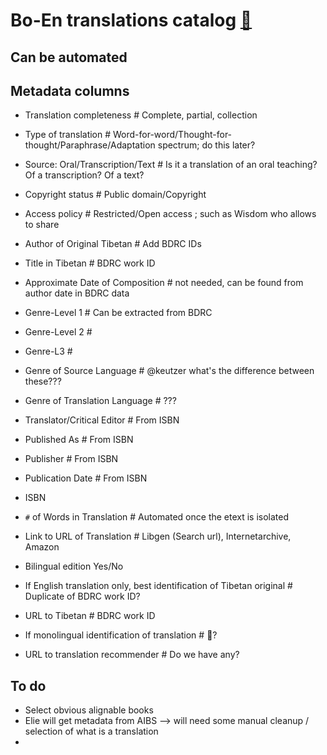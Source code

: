 # Bo-En translations catalog  [🔄](https://monlamai.github.io/Wiki/#/en/mt/boen-catalog)


## Can be automated

## Metadata columns
- Translation completeness # Complete, partial, collection
- Type of translation # Word-for-word/Thought-for-thought/Paraphrase/Adaptation spectrum; do this later?
- Source: Oral/Transcription/Text # Is it a translation of an oral teaching? Of a transcription? Of a text?
- Copyright status # Public domain/Copyright
- Access policy # Restricted/Open access    ; such as Wisdom who allows to share

- Author of Original Tibetan # Add BDRC IDs
- Title in Tibetan # BDRC work ID
- Approximate Date of Composition # not needed, can be found from author date in BDRC data
- Genre-Level 1 # Can be extracted from BDRC
- Genre-Level 2 # 
- Genre-L3 # 
- Genre of Source Language # @keutzer what's the difference between these???
- Genre of Translation Language # ???

- Translator/Critical Editor # From ISBN
- Published As # From ISBN
- Publisher  # From ISBN
- Publication Date # From ISBN
- ISBN 
- `#` of Words in Translation # Automated once the etext is isolated 
- Link to URL of Translation # Libgen (Search url), Internetarchive, Amazon 
- Bilingual edition Yes/No 
- If English translation only, best identification of Tibetan original # Duplicate of BDRC work ID?
- URL to Tibetan # BDRC work ID	
- If monolingual identification of translation # 🥴?
- URL to translation recommender # Do we have any?




## To do
- Select obvious alignable books
- Elie will get metadata from AIBS --> will need some manual cleanup / selection of what is a translation
- 
